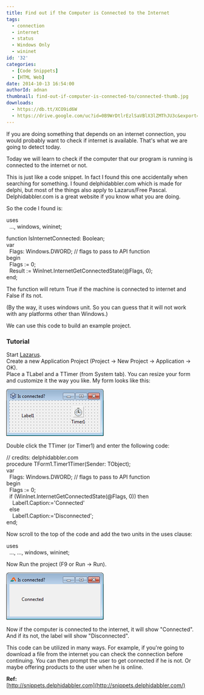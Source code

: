 ```yaml
---
title: Find out if the Computer is Connected to the Internet
tags:
  - connection
  - internet
  - status
  - Windows Only
  - wininet
id: '32'
categories:
  - [Code Snippets]
  - [HTML Web]
date: 2014-10-13 16:54:00
authorId: adnan
thumbnail: find-out-if-computer-is-connected-to/connected-thumb.jpg
downloads:
  - https://db.tt/XCO9id6W
  - https://drive.google.com/uc?id=0B9WrDtlrEzlSaVBlX3lZMThJU3c&export=download
---
```


If you are doing something that depends on an internet connection, you would probably want to check if internet is available. That's what we are going to detect today.
<!-- more -->
  
  
  
Today we will learn to check if the computer that our program is running is connected to the internet or not.  
  
This is just like a code snippet. In fact I found this one accidentally when searching for something. I found delphidabbler.com which is made for delphi, but most of the things also apply to Lazarus/Free Pascal. Delphidabbler.com is a great website if you know what you are doing.  
  
  
So the code I found is:  
  

uses  
  ..., windows, wininet;  
  
function IsInternetConnected: Boolean;  
var  
  Flags: Windows.DWORD; // flags to pass to API function  
begin  
  Flags := 0;  
  Result := WinInet.InternetGetConnectedState(@Flags, 0);  
end;

  
The function will return True if the machine is connected to internet and False if its not.  
  
(By the way, it uses windows unit. So you can guess that it will not work with any platforms other than Windows.)  
  
We can use this code to build an example project.  
  

### Tutorial

Start [Lazarus](http://lazarus.freepascal.org/).  
Create a new Application Project (Project -> New Project -> Application -> OK).  
Place a TLabel and a TTimer (from System tab). You can resize your form and customize it the way you like. My form looks like this:  
  

![](find-out-if-computer-is-connected-to/is-connected.gif)

  
Double click the TTimer (or Timer1) and enter the following code:  
  

// credits: delphidabbler.com  
procedure TForm1.Timer1Timer(Sender: TObject);  
var  
  Flags: Windows.DWORD; // flags to pass to API function  
begin  
  Flags := 0;  
  if (WinInet.InternetGetConnectedState(@Flags, 0)) then  
    Label1.Caption:='Connected'  
  else  
    Label1.Caption:='Disconnected';  
end;

  
Now scroll to the top of the code and add the two units in the uses clause:  
  
  

uses  
  ..., ..., windows, wininet;

  
Now Run the project (F9 or Run -> Run).  
  

![](find-out-if-computer-is-connected-to/is-connected-lazarus.gif)

  
Now if the computer is connected to the internet, it will show "Connected". And if its not, the label will show "Disconnected".  
  
This code can be utilized in many ways. For example, if you're going to download a file from the internet you can check the connection before continuing. You can then prompt the user to get connected if he is not. Or maybe offering products to the user when he is online.  

**Ref:**  
[http://snippets.delphidabbler.com](http://snippets.delphidabbler.com/)
